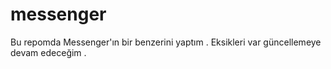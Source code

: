 # messenger
 
Bu repomda Messenger'ın bir benzerini yaptım . Eksikleri var güncellemeye devam edeceğim .
